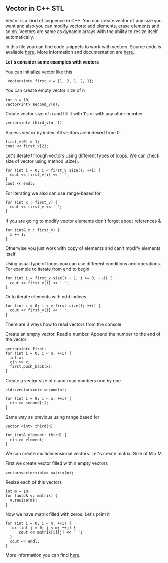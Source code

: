 ## Vector in C++ STL
Vector is a kind of sequence in C++. You can create vector of any size you want and also you can
modify vectors: add elements, erase elements and so on. Vectors are same as dynamic arrays with the ability to resize itself automatically.

In this file you can find code snippets to work with vectors. Source code is avaliable [here](materials/containers/vector/vectors.cpp). 
More information and documentation are [here](https://en.cppreference.com/w/cpp/container/vector).


**Let's consider some examples with vectors**


  You can initialize vector like this
  ```
   vector<int> first_v = {1, 2, 1, 2, 1};
  ```
  
  

  You can create empty vector size of n
  ```
  int n = 10;
  vector<int> second_v(n);
  ```
  Create vector size of n and fill it with 1's or with any other number
  ```
  vector<int> third_v(n, 1)
   ```

  Access vector by index. All vectors are indexed from 0.
  ```
  first_v[0] = 1;
  cout << first_v[2];
  ```

  Let's iterate through vectors using different types of loops.
  We can check size of vector using method .size().
  ```
  for (int i = 0; i < first_v.size(); ++i) {
    cout << first_v[i] << ' ';
  }
  cout << endl;
  ```

  For iterating we also can use range-based for
  ```
  for (int x : first_v) {
    cout << first_v << ' ';
  }
  ```  
  
  If you are going to modify vector elements don't forget about references &
  ```
  for (int& x : first_v) {
    x += 1;
  }
  ```

  Otherwise you just work with copy of elements and can't modify elements itself


  Using usual type of loops you can use different conditions and operations. For example to iterate from end to begin
  ```
  for (int i = first_v.size() - 1; i >= 0; --i) {
    cout << first_v[i] << ' ';
  }
  ```

  Or to iterate elements with odd indices
  ```
  for (int i = 0; i < v_first.size(); ++i) {
    cout << first_v[i] << ' ';
  }
  ```
  
  There are 3 ways how to read vectors from the console

  Create an empty vector. Read a number.
  Append the number to the end of the vector
  ```
  vector<int> first;
  for (int i = 0; i < n; ++i) {
    int x;
    cin >> x;
    first.push_back(x);
  }
  ```
  

  Create a vector size of n and read numbers one by one
  ```
  std::vector<int> second(n);

  for (int i = 0; i < n; ++i) {
    cin >> second[i];
  }
  ```
  
  Same way as previous using range based for
  ```
  vector <int> third(n);

  for (int& element: third) {
    cin >> element;
  }
  ```
  
  We can create multidimensional vectors.
  Let's create matrix. Size of M x M.
  
  First we create vector filled with n empty vectors
  ```
  vector<vector<int>> matrix(n);
  ```
  
  Resize each of this vectors
  ```
  int m = 10;
  for (auto& v: matrix) {
    v.resize(m);
  }
  ```
  Now we have matrix filled with zeros.
  Let's print it
  ```
  for (int i = 0; i < m; ++i) {
    for (int j = 0; j < m; ++j) {
        cout << matrix[i][j] << ' ';
    }
    cout << endl;
  }
  ```
  
  More information you can find [here](https://en.cppreference.com/w/cpp/container/vector).